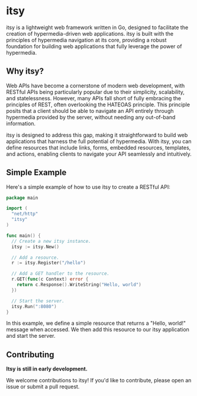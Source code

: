 # itsy

itsy is a lightweight web framework written in Go, designed to facilitate the creation of hypermedia-driven web applications. itsy is built with the principles of hypermedia navigation at its core, providing a robust foundation for building web applications that fully leverage the power of hypermedia.

## Why itsy?

Web APIs have become a cornerstone of modern web development, with RESTful APIs being particularly popular due to their simplicity, scalability, and statelessness. However, many APIs fall short of fully embracing the principles of REST, often overlooking the HATEOAS principle. This principle posits that a client should be able to navigate an API entirely through hypermedia provided by the server, without needing any out-of-band information.

itsy is designed to address this gap, making it straightforward to build web applications that harness the full potential of hypermedia. With itsy, you can define resources that include links, forms, embedded resources, templates, and actions, enabling clients to navigate your API seamlessly and intuitively.

## Simple Example

Here's a simple example of how to use itsy to create a RESTful API:

```go
package main

import (
  "net/http"
  "itsy"
)

func main() {
  // Create a new itsy instance.
  itsy := itsy.New()

  // Add a resource.
  r := itsy.Register("/hello")

  // Add a GET handler to the resource.
  r.GET(func(c Context) error {
    return c.Response().WriteString("Hello, world")
  })

  // Start the server.
  itsy.Run(":8080")
}

```

In this example, we define a simple resource that returns a "Hello, world!" message when accessed. We then add this resource to our itsy application and start the server.

## Contributing

**Itsy is still in early development.**

We welcome contributions to itsy! If you'd like to contribute, please open an issue or submit a pull request.
